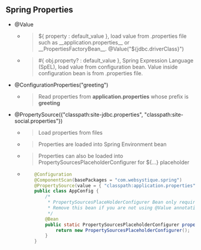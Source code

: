 ## Spring Properties

* @Value
	* > ${ property : default_value }, load value from .properties file such as __application.properties__ or __PropertiesFactoryBean__. @Value("${jdbc.driverClass}")
	* > #{ obj.property? : default_value }, Spring Expression Language (SpEL), load value from configuration bean. Value inside configuration bean is from .properties file.
	
* @ConfigurationProperties("greeting")
	* > Read properties from __application.properties__ whose prefix is __greeting__
	
* @PropertySource({"classpath:site-jdbc.properties", "classpath:site-social.properties"})
	* > Load properties from files
	* > Properties are loaded into Spring Environment bean
	* > Properties can also be loaded into PropertySourcesPlaceholderConfigurer for ${…} placeholder
	* > 
		```java
			@Configuration
			@ComponentScan(basePackages = "com.websystique.spring")
			@PropertySource(value = { "classpath:application.properties" })
			public class AppConfig {		 
			    /*
			     * PropertySourcesPlaceHolderConfigurer Bean only required for @Value("{}") annotations.
			     * Remove this bean if you are not using @Value annotations for injecting properties.
			     */
			    @Bean
			    public static PropertySourcesPlaceholderConfigurer propertySourcesPlaceholderConfigurer() {
			        return new PropertySourcesPlaceholderConfigurer();
			    }
			}
		```